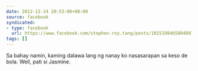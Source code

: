 ```yaml
---
date: 2012-12-24 20:53:00+08:00
source: facebook
syndicated:
- type: facebook
  url: https://www.facebook.com/stephen.roy.tang/posts/10151984658048912
tags: []
---
```


Sa bahay namin, kaming dalawa lang ng nanay ko nasasarapan sa keso de bola. Well, pati si Jasmine.